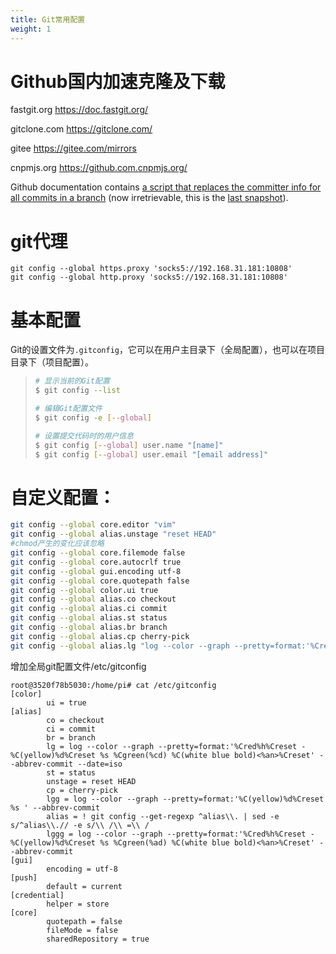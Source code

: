 ```yaml
---
title: Git常用配置
weight: 1
---
```


# Github国内加速克隆及下载

fastgit.org
https://doc.fastgit.org/

gitclone.com
https://gitclone.com/

gitee
https://gitee.com/mirrors

cnpmjs.org
https://github.com.cnpmjs.org/

Github documentation contains [a script that replaces the committer info for all commits in a branch](https://help.github.com/articles/changing-author-info/) (now irretrievable, this is the [last snapshot](https://web.archive.org/web/20200823163529/https://docs.github.com/en/github/using-git/changing-author-info#changing-the-git-history-of-your-repository-using-a-script)).


# git代理

```shell
git config --global https.proxy 'socks5://192.168.31.181:10808'
git config --global http.proxy 'socks5://192.168.31.181:10808'
```

# 基本配置

Git的设置文件为`.gitconfig`，它可以在用户主目录下（全局配置），也可以在项目目录下（项目配置）。

> ```bash
> # 显示当前的Git配置
> $ git config --list
> 
> # 编辑Git配置文件
> $ git config -e [--global]
> 
> # 设置提交代码时的用户信息
> $ git config [--global] user.name "[name]"
> $ git config [--global] user.email "[email address]"
> ```

# 自定义配置：

```bash
git config --global core.editor "vim"
git config --global alias.unstage "reset HEAD" 
#chmod产生的变化应该忽略
git config --global core.filemode false
git config --global core.autocrlf true
git config --global gui.encoding utf-8
git config --global core.quotepath false
git config --global color.ui true
git config --global alias.co checkout
git config --global alias.ci commit
git config --global alias.st status
git config --global alias.br branch
git config --global alias.cp cherry-pick
git config --global alias.lg "log --color --graph --pretty=format:'%Cred%h%Creset -%C(yellow)%d%Creset %s %Cgreen(%ad) %C(bold blue)<%an>%Creset' --abbrev-commit --date=format:'%Y-%m-%d %H:%M:%S'"
```

增加全局git配置文件/etc/gitconfig 

```shell
root@3520f78b5030:/home/pi# cat /etc/gitconfig 
[color]
        ui = true
[alias]
        co = checkout
        ci = commit
        br = branch
        lg = log --color --graph --pretty=format:'%Cred%h%Creset -%C(yellow)%d%Creset %s %Cgreen(%cd) %C(white blue bold)<%an>%Creset' --abbrev-commit --date=iso
        st = status
        unstage = reset HEAD
        cp = cherry-pick
        lgg = log --color --graph --pretty=format:'%C(yellow)%d%Creset %s ' --abbrev-commit
        alias = ! git config --get-regexp ^alias\\. | sed -e s/^alias\\.// -e s/\\ /\\ =\\ /
        lggg = log --color --graph --pretty=format:'%Cred%h%Creset -%C(yellow)%d%Creset %s %Cgreen(%ad) %C(white blue bold)<%an>%Creset' --abbrev-commit
[gui]
        encoding = utf-8
[push]
        default = current
[credential]
        helper = store
[core]
        quotepath = false
        fileMode = false
        sharedRepository = true
```
